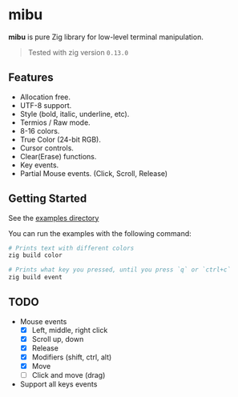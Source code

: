 #  mibu

**mibu** is pure Zig library for low-level terminal manipulation.

> Tested with zig version `0.13.0`

## Features
- Allocation free.
- UTF-8 support.
- Style (bold, italic, underline, etc).
- Termios / Raw mode.
- 8-16 colors.
- True Color (24-bit RGB).
- Cursor controls.
- Clear(Erase) functions.
- Key events.
- Partial Mouse events. (Click, Scroll, Release)

## Getting Started

See the [examples directory](examples/)

You can run the examples with the following command:
```bash
# Prints text with different colors
zig build color

# Prints what key you pressed, until you press `q` or `ctrl+c`
zig build event
```

## TODO

- Mouse events
    - [x] Left, middle, right click
    - [x] Scroll up, down
    - [x] Release
    - [x] Modifiers (shift, ctrl, alt)
    - [x] Move 
    - [ ] Click and move (drag)
- Support all keys events
